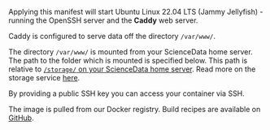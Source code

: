 Applying this manifest will start Ubuntu Linux 22.04 LTS (Jammy Jellyfish) - running the OpenSSH server and the **Caddy** web server.

Caddy is configured to serve data off the directory `/var/www/`.

The directory `/var/www/` is mounted from your ScienceData home server. The path to the folder which is mounted is specified below. This path is relative to [`/storage/` on your ScienceData home server](/storage/). Read more on the storage service [here](https://sciencedata.dk/sites/developer/ManagingFiles/index#storage).

By providing a public SSH key you can access your container via SSH.

The image is pulled from our Docker registry. Build recipes are available on [GitHub](https://github.com/deic-dk/sciencedata_images).
